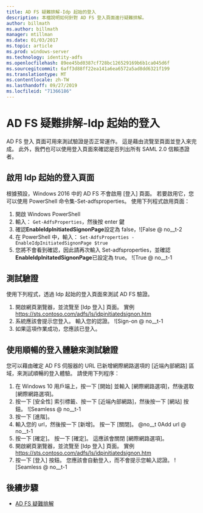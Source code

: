 ```yaml
---
title: AD FS 疑難排解-Idp 起始的登入
description: 本檔說明如何針對 AD FS 登入頁面進行疑難排解。
author: billmath
ms.author: billmath
manager: mtillman
ms.date: 01/03/2017
ms.topic: article
ms.prod: windows-server
ms.technology: identity-adfs
ms.openlocfilehash: 89ee45bd0387cf728bc126529169b6b1ca045d6f
ms.sourcegitcommit: 6aff3d88ff22ea141a6ea6572a5ad8dd6321f199
ms.translationtype: MT
ms.contentlocale: zh-TW
ms.lasthandoff: 09/27/2019
ms.locfileid: "71366186"
---
```

# <a name="ad-fs-troubleshooting---idp-initiated-sign-on"></a>AD FS 疑難排解-Idp 起始的登入
AD FS 登入 頁面可用來測試驗證是否正常運作。  這是藉由流覽至頁面並登入來完成。  此外，我們也可以使用登入頁面來確認是否列出所有 SAML 2.0 信賴憑證者。

## <a name="enable-the-idp-initiated-sign-on-page"></a>啟用 Idp 起始的登入頁面
根據預設，Windows 2016 中的 AD FS 不會啟用 [登入] 頁面。  若要啟用它，您可以使用 PowerShell 命令集-Set-adfsproperties。  使用下列程式啟用頁面：

1.  開啟 Windows PowerShell
2.  輸入： `Get-AdfsProperties`，然後按 enter 鍵
3.  確認**EnableIdpInitiatedSignonPage**設定為 false，![False @ no__t-2
4.  在 PowerShell 中，輸入： `Set-AdfsProperties -EnableIdpInitiatedSignonPage $true`
5.  您將不會看到確認，因此請再次輸入 Set-adfsproperties，並確認**EnableIdpInitatedSignonPage**已設定為 true。
![True @ no__t-1

## <a name="test-authentication"></a>測試驗證
使用下列程式，透過 Idp 起始的登入頁面來測試 AD FS 驗證。

1.  開啟網頁瀏覽器，並流覽至 [Idp 登入] 頁面。  實例 https://sts.contoso.com/adfs/ls/idpinitiatedsignon.htm
2.  系統應該會提示您登入。  輸入您的認證。
![Sign-on @ no__t-1
3.  如果這項作業成功，您應該已登入。


## <a name="test-authentication-using-a-seamless-logon-experience"></a>使用順暢的登入體驗來測試驗證
您可以藉由確定 AD FS 伺服器的 URL 已新增網際網路選項的 [近端內部網路] 區域，來測試順暢的登入體驗。  請使用下列程序：

1.  在 Windows 10 用戶端上，按一下 [開始] 並輸入 [網際網路選項]，然後選取 [網際網路選項]。
2.   按一下 [安全性] 索引標籤、按一下 [近端內部網路]，然後按一下 [網站] 按鈕。
![Seamless @ no__t-1
1.  按一下 [進階]。
2.  輸入您的 url，然後按一下 [新增]。  按一下 [關閉]。
@no__t 0Add url @ no__t-1
1.  按一下 [確定]。  按一下 [確定]。  這應該會關閉 [網際網路選項]。
2.  開啟網頁瀏覽器，並流覽至 [Idp 登入] 頁面。  實例 https://sts.contoso.com/adfs/ls/idpinitiatedsignon.htm
3.  按一下 [登入] 按鈕。  您應該會自動登入，而不會提示您輸入認證。
![Seamless @ no__t-1

## <a name="next-steps"></a>後續步驟

- [AD FS 疑難排解](ad-fs-tshoot-overview.md)
